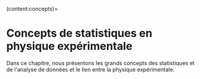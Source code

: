 (content:concepts)=
# Concepts de statistiques en physique expérimentale

Dans ce chapitre, nous présentons les grands concepts des statistiques et de l'analyse de données et le lien entre la physique expérimentale.

```{tableofcontents}
```
